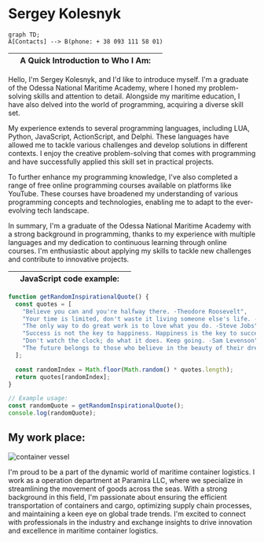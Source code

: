# Sergey Kolesnyk
```mermaid
graph TD;
A[Contacts] --> B(phone: + 38 093 111 58 01)
```
||A Quick Introduction to Who I Am:||
|-|--|-|


Hello, I'm Sergey Kolesnyk, and I'd like to introduce myself. I'm a graduate of the Odessa National Maritime Academy, where I honed my problem-solving skills and attention to detail. Alongside my maritime education, I have also delved into the world of programming, acquiring a diverse skill set.

My experience extends to several programming languages, including LUA, Python, JavaScript, ActionScript, and Delphi. These languages have allowed me to tackle various challenges and develop solutions in different contexts. I enjoy the creative problem-solving that comes with programming and have successfully applied this skill set in practical projects.

To further enhance my programming knowledge, I've also completed a range of free online programming courses available on platforms like YouTube. These courses have broadened my understanding of various programming concepts and technologies, enabling me to adapt to the ever-evolving tech landscape.

In summary, I'm a graduate of the Odessa National Maritime Academy with a strong background in programming, thanks to my experience with multiple languages and my dedication to continuous learning through online courses. I'm enthusiastic about applying my skills to tackle new challenges and contribute to innovative projects.

||JavaScript code example:||
|-|--|-|

```javascript
function getRandomInspirationalQuote() {
  const quotes = [
    "Believe you can and you're halfway there. -Theodore Roosevelt",
    "Your time is limited, don't waste it living someone else's life. -Steve Jobs",
    "The only way to do great work is to love what you do. -Steve Jobs",
    "Success is not the key to happiness. Happiness is the key to success. If you love what you are doing, you will be successful. -Albert Schweitzer",
    "Don't watch the clock; do what it does. Keep going. -Sam Levenson",
    "The future belongs to those who believe in the beauty of their dreams. -Eleanor Roosevelt"
  ];

  const randomIndex = Math.floor(Math.random() * quotes.length);
  return quotes[randomIndex];
}

// Example usage:
const randomQuote = getRandomInspirationalQuote();
console.log(randomQuote);

```

## My work place: 

![container vessel](https://upload.wikimedia.org/wikipedia/commons/8/83/Resim_057.jpg)

I'm proud to be a part of the dynamic world of maritime container logistics. I work as a operation department at Paramira LLC, where we specialize in streamlining the movement of goods across the seas. With a strong background in this field, I'm passionate about ensuring the efficient transportation of containers and cargo, optimizing supply chain processes, and maintaining a keen eye on global trade trends. I'm excited to connect with professionals in the industry and exchange insights to drive innovation and excellence in maritime container logistics.